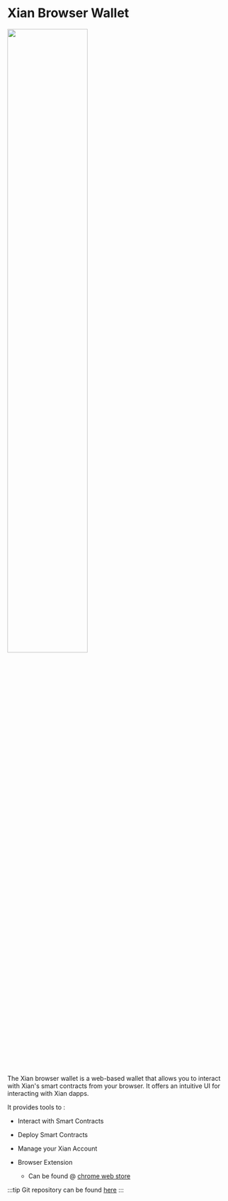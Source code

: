 # Xian Browser Wallet

<img src="./browser-wallet.png" height="60%" width="60%"/>



The Xian browser wallet is a web-based wallet that allows you to interact with Xian's smart contracts from your browser. It offers an intuitive UI for interacting with Xian dapps.

It provides tools to : 
- Interact with Smart Contracts
- Deploy Smart Contracts
- Manage your Xian Account

- Browser Extension
    - Can be found @ [chrome web store](https://chromewebstore.google.com/detail/xian-wallet/kcimjjhplbcgkcnanijkolfillgfanlc)


:::tip Git repository
can be found [here](https://github.com/xian-network/xian-web-wallet)
:::